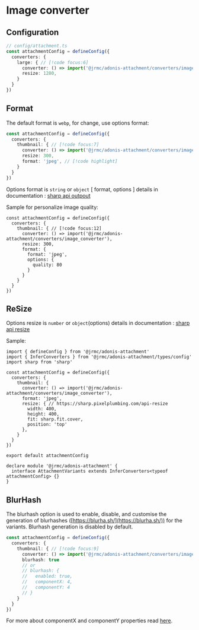 # Image converter

<!--@include: ../partials/install-image.md-->

## Configuration

```typescript
// config/attachment.ts
const attachmentConfig = defineConfig({
  converters: {
    large: { // [!code focus:6]
      converter: () => import('@jrmc/adonis-attachment/converters/image_converter'), 
      resize: 1280,
    }
  }
})
```

## Format

The default format is `webp`, for change, use options format: 

```typescript
const attachmentConfig = defineConfig({
  converters: {
    thumbnail: { // [!code focus:7]
      converter: () => import('@jrmc/adonis-attachment/converters/image_converter'),
      resize: 300,
      format: 'jpeg', // [!code highlight]
    }
  }
})
```

Options format is `string` or `object` [ format,  options ] details in documentation : [sharp api outpout](https://sharp.pixelplumbing.com/api-output#toformat)


Sample for personalize image quality: 

```typescript{6-11}
const attachmentConfig = defineConfig({
  converters: {
    thumbnail: { // [!code focus:12]
      converter: () => import('@jrmc/adonis-attachment/converters/image_converter'),
      resize: 300,
      format: {
        format: 'jpeg',
        options: {
          quality: 80
        }
      }
    }
  }
})
```

## ReSize

Options resize is `number` or `object`(options) details in documentation : [sharp api resize](https://sharp.pixelplumbing.com/api-resize)

Sample:

```typescript{10-15}
import { defineConfig } from '@jrmc/adonis-attachment'
import { InferConverters } from '@jrmc/adonis-attachment/types/config'
import sharp from 'sharp'

const attachmentConfig = defineConfig({
  converters: {
    thumbnail: {
      converter: () => import('@jrmc/adonis-attachment/converters/image_converter'),
      format: 'jpeg',
      resize: { // https://sharp.pixelplumbing.com/api-resize
        width: 400,
        height: 400,
        fit: sharp.fit.cover,
        position: 'top'
      },
    }
  }
})

export default attachmentConfig

declare module '@jrmc/adonis-attachment' {
  interface AttachmentVariants extends InferConverters<typeof attachmentConfig> {}
}
```

## BlurHash

The blurhash option is used to enable, disable, and customise the generation of blurhashes ([https://blurha.sh/](https://blurha.sh/)) for the variants. Blurhash generation is disabled by default.

```typescript
const attachmentConfig = defineConfig({
  converters: {
    thumbnail: { // [!code focus:9]
      converter: () => import('@jrmc/adonis-attachment/converters/image_converter'), 
      blurhash: true
      // or
      // blurhash: {
      //   enabled: true,
      //   componentX: 4,
      //   componentY: 4
      // }
    }
  }
})
```

For more about componentX and componentY properties read [here](https://github.com/woltapp/blurhash?tab=readme-ov-file#how-do-i-pick-the-number-of-x-and-y-components).
